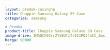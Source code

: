 ```yaml
---
layout: produk-casinghp
title: Chappie Samsung Galaxy S9 Case
categories: samsung

# Produk
product-title: Chappie Samsung Galaxy S9 Case
image-drive: 1MAGCX5QsrZY5EUfzTs011PQJ4nCC_Zmx
harga: 90000
---
```

